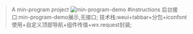 > A min-program project
![min-program-demo](https://github.com/lanzhsh/min-program-demo/images/wx-image.jpg)
#instructions
后台接口:min-program-demo展示,无接口;
技术栈:weui+tabbar+分包+iconfont使用+自定义顶部导航+组件传值+wx.request封装;